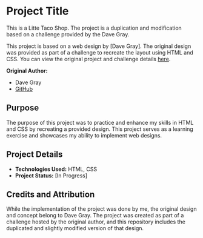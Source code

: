 # Project Title

This is a Litte Taco Shop. The project is a duplication and modification based on a challenge provided by the Dave Gray.

This project is based on a web design by [Dave Gray]. The original design was provided as part of a challenge to recreate the layout using HTML and CSS. You can view the original project and challenge details [here](https://github.com/gitdagray/html_course/tree/main/10_lesson_starter).

**Original Author:**
- Dave Gray
- [GitHub](https://github.com/gitdagray)

## Purpose

The purpose of this project was to practice and enhance my skills in HTML and CSS by recreating a provided design. This project serves as a learning exercise and showcases my ability to implement web designs.

## Project Details

- **Technologies Used:** HTML, CSS
- **Project Status:** [In Progress] 

## Credits and Attribution

While the implementation of the project was done by me, the original design and concept belong to Dave Gray. The project was created as part of a challenge hosted by the original author, and this repository includes the duplicated and slightly modified version of that design.

